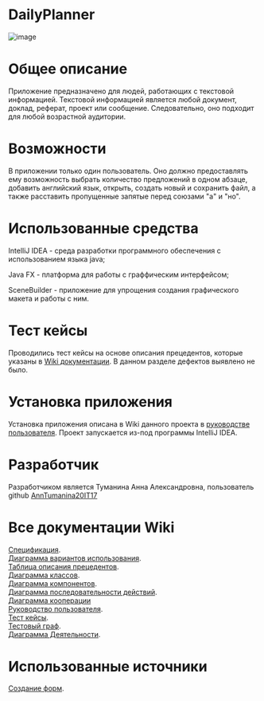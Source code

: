 # **DailyPlanner**  
![image](https://github.com/AnnTumanina/DailyPlanner/assets/98600734/fdaf7bd1-f0ce-4b53-b7c5-441d4e3c1ee2)
# **Общее описание**  
Приложение предназначено для людей, работающих с текстовой информацией. Текстовой информацией является любой документ, доклад, реферат, проект или сообщение. Следовательно, оно подходит для любой возрастной аудитории.  
# **Возможности**  
В приложении только один пользователь. Оно должно предоставлять ему возможность выбрать количество предложений в одном абзаце, добавить английский язык, открыть, создать новый и сохранить файл, а также расставить пропущенные запятые перед союзами "а" и "но".  
# **Использованные средства**  
IntelliJ IDEA - среда разработки программного обеспечения с использованием языка java;  
  
Java FX - платформа для работы с граффическим интерфейсом;  
  
SceneBuilder - приложение для упрощения создания графического макета и работы с ним.  
# **Тест кейсы**    
Проводились тест кейсы на основе описания прецедентов, которые указаны в [Wiki документации](https://github.com/AnnTumanina/formation/wiki/%239%D0%90-(10)-%D0%A2%D0%B5%D1%81%D1%82-%D0%BA%D0%B5%D0%B9%D1%81%D1%8B). В данном разделе дефектов выявлено не было.  
# **Установка приложения**  
Установка приложения описана в Wiki данного проекта в [руководстве пользователя](https://github.com/AnnTumanina20it17/formation/wiki/%239%D0%91-(11)-%D0%A0%D1%83%D0%BA%D0%BE%D0%B2%D0%BE%D0%B4%D1%81%D1%82%D0%B2%D0%BE-%D0%BF%D0%BE%D0%BB%D1%8C%D0%B7%D0%BE%D0%B2%D0%B0%D1%82%D0%B5%D0%BB%D1%8F). Проект запускается из-под программы IntelliJ IDEA.
# **Разработчик**  
Разработчиком является Туманина Анна Александровна, пользователь github [AnnTumanina20IT17](https://github.com/AnnTumanina)
# **Все документации Wiki**  
[Спецификация](https://github.com/AnnTumanina/DailyPlanner/wiki/%232-%D0%A1%D0%BF%D0%B5%D1%86%D0%B8%D1%84%D0%B8%D0%BA%D0%B0%D1%86%D0%B8%D1%8F).  
[Диаграмма вариантов использования](https://github.com/AnnTumanina/DailyPlanner/wiki/%234-%D0%94%D0%B8%D0%B0%D0%B3%D1%80%D0%B0%D0%BC%D0%BC%D0%B0-%D0%92%D0%B0%D1%80%D0%B8%D0%B0%D0%BD%D1%82%D0%BE%D0%B2-%D0%98c%D0%BF%D0%BE%D0%BB%D1%8C%D0%B7%D0%BE%D0%B2%D0%B0%D0%BD%D0%B8%D1%8F).  
[Таблица описания прецедентов](https://github.com/AnnTumanina/DailyPlanner/wiki/%233-%D0%A2%D0%B0%D0%B1%D0%BB%D0%B8%D1%86%D1%8B-%D0%BE%D0%BF%D0%B8%D1%81%D0%B0%D0%BD%D0%B8%D1%8F-%D0%BF%D1%80%D0%B5%D1%86%D0%B5%D0%BD%D0%B4%D0%B5%D0%BD%D1%82%D0%BE%D0%B2).  
[Диаграмма классов](https://github.com/AnnTumanina/DailyPlanner/wiki/%235-%D0%94%D0%B8%D0%B0%D0%B3%D1%80%D0%B0%D0%BC%D0%BC%D0%B0-%D0%9A%D0%BB%D0%B0%D1%81%D1%81%D0%BE%D0%B2).  
[Диаграмма компонентов](https://github.com/AnnTumanina/DailyPlanner/wiki/%236-%D0%94%D0%B8%D0%B0%D0%B3%D1%80%D0%B0%D0%BC%D0%BC%D0%B0-%D0%9A%D0%BE%D0%BC%D0%BF%D0%BE%D0%BD%D0%B5%D0%BD%D1%82%D0%BE%D0%B2).  
[Диаграмма последовательности действий](https://github.com/AnnTumanina/DailyPlanner/wiki/%237-%D0%94%D0%B8%D0%B0%D0%B3%D1%80%D0%B0%D0%BC%D0%BC%D0%B0-%D0%9F%D0%BE%D1%81%D0%BB%D0%B5%D0%B4%D0%BE%D0%B2%D0%B0%D1%82%D0%B5%D0%BB%D1%8C%D0%BD%D0%BE%D1%81%D1%82%D0%B8-%D0%94%D0%B5%D0%B9%D1%81%D1%82%D0%B2%D0%B8%D0%B9).  
[Диаграмма кооперации](https://github.com/AnnTumanina/DailyPlanner/wiki/%238-%D0%94%D0%B8%D0%B0%D0%B3%D1%80%D0%B0%D0%BC%D0%BC%D0%B0-%D0%BA%D0%BE%D0%BE%D0%BF%D0%B5%D1%80%D0%B0%D1%86%D0%B8%D0%B8)  
[Руководство пользователя](https://github.com/AnnTumanina/DailyPlanner/wiki/%239%D0%B1(11)-%D0%A0%D1%83%D0%BA%D0%BE%D0%B2%D0%BE%D0%B4%D1%81%D1%82%D0%B2%D0%BE-%D0%BF%D0%BE%D0%BB%D1%8C%D0%B7%D0%BE%D0%B2%D0%B0%D1%82%D0%B5%D0%BB%D1%8F).  
[Тест кейсы](https://github.com/AnnTumanina/DailyPlanner/wiki/%239%D0%B0(10)-%D0%A2%D0%B5%D1%81%D1%82-%D0%BA%D0%B5%D0%B9%D1%81%D1%8B).  
[Тестовый граф](https://github.com/AnnTumanina/DailyPlanner/wiki/%239-%D0%A2%D0%B5%D1%81%D1%82%D0%BE%D0%B2%D1%8B%D0%B5-%D0%B3%D1%80%D0%B0%D1%84%D1%8B).  
[Диаграмма Деятельности](https://github.com/AnnTumanina/DailyPlanner/wiki/%239%D0%B3(13)-%D0%94%D0%B8%D0%B0%D0%B3%D1%80%D0%B0%D0%BC%D0%BC%D0%B0-%D0%94%D0%B5%D1%8F%D1%82%D0%B5%D0%BB%D1%8C%D0%BD%D0%BE%D1%81%D1%82%D0%B8).  
# **Использованные источники**  
[Создание форм](https://learn.microsoft.com/ru-ru/visualstudio/ide/create-csharp-winform-visual-studio?sa=X&ved=2ahUKEwjWg5vbyrroAhVXAJ0JHckQBzYQ9QF6BAgEEAI&view=vs-2022).
